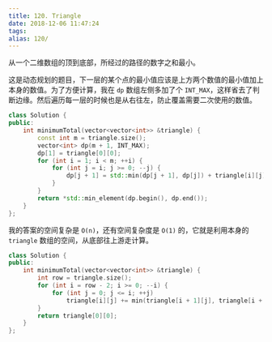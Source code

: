 ```yaml
---
title: 120. Triangle
date: 2018-12-06 11:47:24
tags:
alias: 120/
---
```


从一个二维数组的顶到底部，所经过的路径的数字之和最小。

<!--more-->

这是动态规划的题目，下一层的某个点的最小值应该是上方两个数值的最小值加上本身的数值。为了方便计算，我在 `dp` 数组左侧多加了个 `INT_MAX`，这样省去了判断边缘。然后遍历每一层的时候也是从右往左，防止覆盖需要二次使用的数值。

```cpp
class Solution {
public:
    int minimumTotal(vector<vector<int>> &triangle) {
        const int m = triangle.size();
        vector<int> dp(m + 1, INT_MAX);
        dp[1] = triangle[0][0];
        for (int i = 1; i < m; ++i) {
            for (int j = i; j >= 0; --j) {
                dp[j + 1] = std::min(dp[j + 1], dp[j]) + triangle[i][j];
            }
        }
        return *std::min_element(dp.begin(), dp.end());
    }
};
```

我的答案的空间复杂是 `O(n)`，还有空间复杂度是 `O(1)` 的，它就是利用本身的 `triangle` 数组的空间，从底部往上游走计算。

```cpp
class Solution {
public:
    int minimumTotal(vector<vector<int>> &triangle) {
        int row = triangle.size();
        for (int i = row - 2; i >= 0; --i) {
            for (int j = 0; j <= i; ++j)
                triangle[i][j] += min(triangle[i + 1][j], triangle[i + 1][j + 1]);
        }
        return triangle[0][0];
    }
};
```

